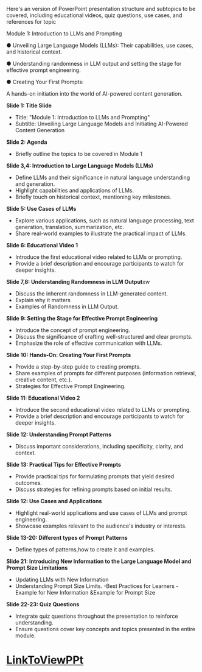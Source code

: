 Here's an version of PowerPoint presentation structure and subtopics to be covered, including educational videos, quiz questions, use cases, and references for topic

Module 1: Introduction to LLMs and Prompting

● Unveiling Large Language Models (LLMs): Their capabilities, use cases, and historical context.

● Understanding randomness in LLM output and setting the stage for effective prompt engineering.

● Creating Your First Prompts:

A hands-on initiation into the world of AI-powered content generation.

**Slide 1: Title Slide**
- Title: "Module 1: Introduction to LLMs and Prompting"
- Subtitle: Unveiling Large Language Models and Initiating AI-Powered Content Generation

**Slide 2: Agenda**
- Briefly outline the topics to be covered in Module 1

**Slide 3,4: Introduction to Large Language Models (LLMs)**
- Define LLMs and their significance in natural language understanding and generation.
- Highlight capabilities and applications of LLMs.
- Briefly touch on historical context, mentioning key milestones.

**Slide 5: Use Cases of LLMs**
- Explore various applications, such as natural language processing, text generation, translation, summarization, etc.
- Share real-world examples to illustrate the practical impact of LLMs.

**Slide 6: Educational Video 1**
- Introduce the first educational video related to LLMs or prompting.
- Provide a brief description and encourage participants to watch for deeper insights.

**Slide 7,8: Understanding Randomness in LLM Output**xw
- Discuss the inherent randomness in LLM-generated content.
- Explain why it matters
-  Examples of Randomness in LLM Output.

**Slide 9: Setting the Stage for Effective Prompt Engineering**
- Introduce the concept of prompt engineering.
- Discuss the significance of crafting well-structured and clear prompts.
- Emphasize the role of effective communication with LLMs.

**Slide 10: Hands-On: Creating Your First Prompts**
- Provide a step-by-step guide to creating prompts.
- Share examples of prompts for different purposes (information retrieval, creative content, etc.).
- Strategies for Effective Prompt Engineering.

**Slide 11: Educational Video 2**
- Introduce the second educational video related to LLMs or prompting.
- Provide a brief description and encourage participants to watch for deeper insights.


**Slide 12: Understanding Prompt Patterns**
- Discuss important considerations, including specificity, clarity, and context.


**Slide 13: Practical Tips for Effective Prompts**
- Provide practical tips for formulating prompts that yield desired outcomes.
- Discuss strategies for refining prompts based on initial results.

**Slide 12: Use Cases and Applications**
- Highlight real-world applications and use cases of LLMs and prompt engineering.
- Showcase examples relevant to the audience's industry or interests.

**Slide 13-20: Different types of Prompt Patterns**
- Define types of patterns,how to create it and examples.

**Slide 21: Introducing New Information to the Large Language Model and Prompt Size Limitations**
- Updating LLMs with New Information
- Understanding Prompt Size Limits.
-Best Practices for Learners
 -Example for New Information &Example for Prompt Size

**Slide 22-23: Quiz Questions**
- Integrate quiz questions throughout the presentation to reinforce understanding.
- Ensure questions cover key concepts and topics presented in the entire module.
  
# [LinkToViewPPt](https://docs.google.com/presentation/d/1aIFUSefNdRyMK_i3EkXkH4qNDRn_laGtggvohQ0812I/edit#slide=id.p3)
  
